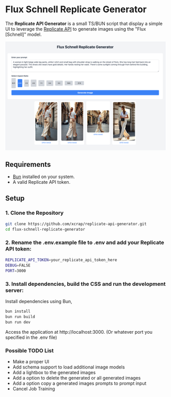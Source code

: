 # Flux Schnell Replicate Generator
The **Replicate API Generator** is a small TS/BUN script that display a simple UI to leverage the [Replicate API](https://replicate.com/) to generate images using the "Flux [Schnell]" model.

![Screenshot](screenshot.png "Screenshot")

## Requirements
- [Bun](https://bun.sh/) installed on your system.
- A valid Replicate API token.

## Setup
### 1. Clone the Repository
```bash
git clone https://github.com/xcrap/replicate-api-generator.git
cd flux-schnell-replicate-generator
```
### 2. Rename the .env.example file to .env and add your Replicate API token:
```bash
REPLICATE_API_TOKEN=your_replicate_api_token_here
DEBUG=FALSE
PORT=3000
```

### 3. Install dependencies, build the CSS and run the development server:
Install dependencies using Bun,
```bash
bun install
bun run build
bun run dev
```

Access the application at http://localhost:3000. (Or whatever port you specified in the .env file)

### Possible TODO List
- Make a proper UI
- Add schema support to load additional image models
- Add a lightbox to the generated images
- Add a option to delete the generated or all generated images
- Add a option copy a generated images prompts to prompt input
- Cancel Job Training
